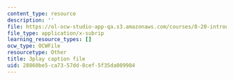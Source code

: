 ```yaml
---
content_type: resource
description: ''
file: https://ol-ocw-studio-app-qa.s3.amazonaws.com/courses/8-20-introduction-to-special-relativity-january-iap-2021/28860be5ca7357dd8cef5f35da009984_rlC8mLGvong.vtt
file_type: application/x-subrip
learning_resource_types: []
ocw_type: OCWFile
resourcetype: Other
title: 3play caption file
uid: 28860be5-ca73-57dd-8cef-5f35da009984
---
```


